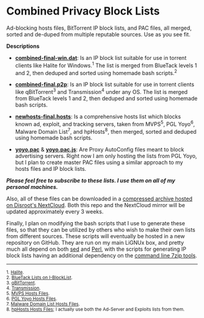 # Combined Privacy Block Lists
Ad-blocking hosts files, BitTorrent IP block lists, and PAC files, all merged, sorted and de-duped from multiple reputable sources. Use as you see fit.

**Descriptions**

+ [**combined-final-win.dat**](https://github.com/bongochong/CombinedPrivacyBlockLists/raw/master/combined-final-win.dat): Is an IP block list suitable for use in torrent clients like Halite for Windows.<sup>1</sup> The list is merged from BlueTack levels 1 and 2, then deduped and sorted using homemade bash scripts.<sup>2</sup>

* [**combined-final.p2p**](https://github.com/bongochong/CombinedPrivacyBlockLists/raw/master/combined-final.p2p): Is an IP block list suitable for use in torrent clients like qBitTorrent<sup>3</sup> and Transmission<sup>4</sup> under any OS. The list is merged from BlueTack levels 1 and 2, then deduped and sorted using homemade bash scripts.

- [**newhosts-final.hosts**](https://github.com/bongochong/CombinedPrivacyBlockLists/raw/master/newhosts-final.hosts): Is a comprehensive hosts list which blocks known ad, exploit, and tracking servers, taken from MVPS<sup>5</sup>, PGL Yoyo<sup>6</sup>, Malware Domain List<sup>7</sup>, and hpHosts<sup>8</sup>, then merged, sorted and deduped using homemade bash scripts. 

+ [**yoyo.pac**](https://github.com/bongochong/CombinedPrivacyBlockLists/raw/master/yoyo.pac) & [**yoyo.pac.js**](https://github.com/bongochong/CombinedPrivacyBlockLists/raw/master/yoyo.pac.js): Are Proxy AutoConfig files meant to block advertising servers. Right now I am only hosting the lists from PGL Yoyo, but I plan to create master PAC files using a similar approach to my hosts files and IP block lists.

***Please feel free to subscribe to these lists. I use them on all of my personal machines.***

Also, all of these files can be downloaded in a [compressed archive hosted on Disroot's NextCloud](https://cloud.disroot.org/s/5TnQ9jBtbSnTj8y/download). Both this repo and the NextCloud mirror will be updated approximately every 3 weeks.

Finally, I plan on modifying the bash scripts that I use to generate these files, so that they can be utilized by others who wish to make their own lists from different sources. These scripts will eventually be hosted in a new repository on GitHub. They are run on my main LiGNUx box, and pretty much all depend on both [sed](https://www.gnu.org/software/sed/manual/sed.html) and [Perl](https://www.perl.com/about/), with the scripts for generating IP block lists having an additional dependency on the [command line 7zip tools](http://p7zip.sourceforge.net/). 

---

<sup>1. [Halite](https://www.fosshub.com/Halite.html). </sup> <br>
<sup>2. [BlueTack Lists on I-BlockList](https://www.iblocklist.com/lists). </sup> <br>
<sup>3. [qBitTorrent](https://www.qbittorrent.org/). </sup> <br>
<sup>4. [Transmission](https://transmissionbt.com/). </sup> <br>
<sup>5. [MVPS Hosts Files](http://winhelp2002.mvps.org/). </sup> <br>
<sup>6. [PGL Yoyo Hosts Files](http://pgl.yoyo.org/adservers/). </sup> <br>
<sup>7. [Malware Domain List Hosts Files](http://www.malwaredomainlist.com/). </sup> <br>
<sup>8. [hpHosts Hosts Files](http://hosts-file.net/); I actually use both the Ad-Server and Exploits lists from them.</sup> <br>
